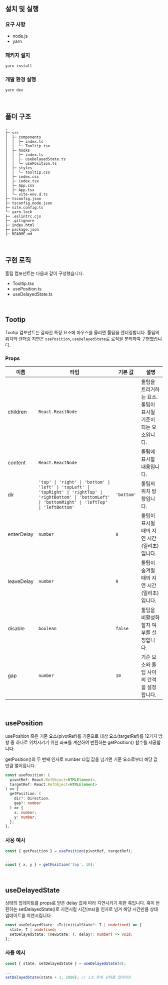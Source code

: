 ## 설치 및 실행

### 요구 사항

- node.js
- yarn

### 패키지 설치

```
yarn install
```

### 개발 환경 실행

```
yarn dev
```

<br/>

## 폴더 구조

```
.
├─ src
│  ├─ components
│  │  ├─ index.ts
│  │  └─ Tooltip.tsx
│  ├─ hooks
│  │  ├─ index.ts
│  │  ├─ useDelayedState.ts
│  │  └─ usePosition.ts
│  ├─ styles
│  │  └─ tooltip.css
│  ├─ index.css
│  ├─ index.tsx
│  ├─ App.css
│  ├─ App.tsx
│  └─ vite-env.d.ts
├─ tsconfig.json
├─ tsconfig.node.json
├─ vite.config.ts
└─ yarn.lock
├─ .eslintrc.cjs
├─ .gitignore
├─ index.html
├─ package.json
├─ README.md

```

<br/>

## 구현 로직

툴팁 컴포넌트는 다음과 같이 구성했습니다.

- Tooltip.tsx
- usePosition.ts
- useDelayedState.ts

<br/>

## Tootip

Tootip 컴포넌트는 감싸진 특정 요소에 마우스를 올리면 툴팁을 렌더링합니다.
툴팁의 위치와 렌더링 지연은 `usePosition`, `useDelayedState`로 로직을 분리하여 구현했습니다.

### Props

| 이름       | 타입                                                                                                                                                             | 기본 값    | 설명                                                          |
| ---------- | ---------------------------------------------------------------------------------------------------------------------------------------------------------------- | ---------- | ------------------------------------------------------------- |
| children   | `React.ReactNode`                                                                                                                                                |            | 툴팁을 트리거하는 요소. 툴팁이 표시될 기준이 되는 요소입니다. |
| content    | `React.ReactNode`                                                                                                                                                |            | 툴팁에 표시할 내용입니다.                                     |
| dir        | `'top' \| 'right' \| 'bottom' \| 'left' \| 'topLeft' \| 'topRight' \| 'rightTop' \| 'rightBottom' \| 'bottomLeft' \| 'bottomRight' \| 'leftTop' \| 'leftBottom'` | `'bottom'` | 툴팁의 위치 방향입니다.                                       |
| enterDelay | `number`                                                                                                                                                         | `0`        | 툴팁이 표시될 때의 지연 시간 (밀리초)입니다.                  |
| leaveDelay | `number`                                                                                                                                                         | `0`        | 툴팁이 숨겨질 때의 지연 시간 (밀리초)입니다.                  |
| disable    | `boolean`                                                                                                                                                        | `false`    | 툴팁을 비활성화할지 여부를 설정합니다.                        |
| gap        | `number`                                                                                                                                                         | `10`       | 기준 요소와 툴팁 사이의 간격을 설정합니다.                    |

<br/>

## usePosition

usePosition 훅은 기준 요소(pivotRef)를 기준으로 대상 요소(targetRef)를 12가지 방향 중 하나로 위치시키기 위한 좌표를 계산하여 반환하는 getPosition() 함수를 제공합니다.

getPosition()의 두 번째 인자로 number 타입 값을 넘기면 기준 요소로부터 해당 값 만큼 멀어집니다.

```typescript
const usePosition: (
  pivotRef: React.RefObject<HTMLElement>,
  targetRef: React.RefObject<HTMLElement>
) => {
  getPosition: (
    dir?: Direction,
    gap?: number
  ) => {
    x: number;
    y: number;
  };
};
```

### 사용 예시

```typescript
const { getPosition } = usePosition(pivotRef, targetRef);

...
const { x, y } = getPosition('top', 10);
```

<br/>

## useDelayedState

상태의 업데이트를 props로 받은 delay 값에 따라 지연시키기 위한 훅입니다.
훅이 반환하는 setDelayedState()로 지연시킬 시간(ms)을 인자로 넘겨 해당 시간만큼 상태 업데이트를 지연시킵니다.

```typescript
const useDelayedState: <T>(initialState?: T | undefined) => {
  state: T | undefined;
  setDelayedState: (newState: T, delay?: number) => void;
};
```

### 사용 예시

```typescript
const { state, setDelayedState } = useDelayedState(0);

...
setDelayedState(state + 1, 1000); // 1초 후에 상태를 업데이트
```
